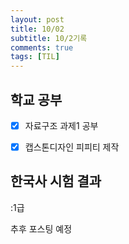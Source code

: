 ```yaml
---
layout: post
title: 10/02
subtitle: 10/2기록
comments: true
tags: [TIL]
---
```


## 학교 공부

- [x] 자료구조 과제1 공부

- [x] 캡스톤디자인 피피티 제작

  

## 한국사 시험 결과

:1급

추후 포스팅 예정